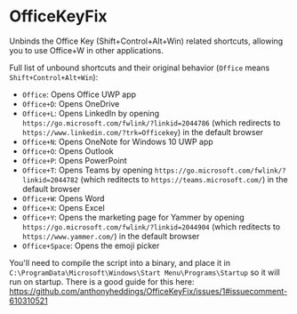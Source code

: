 # OfficeKeyFix

Unbinds the Office Key (Shift+Control+Alt+Win) related shortcuts, allowing you to use Office+W in other applications.

Full list of unbound shortcuts and their original behavior (`Office` means `Shift+Control+Alt+Win`):
- `Office`: Opens Office UWP app
- `Office+D`: Opens OneDrive
- `Office+L`: Opens LinkedIn by opening `https://go.microsoft.com/fwlink/?linkid=2044786` (which redirects to `https://www.linkedin.com/?trk=Officekey`) in the default browser
- `Office+N`: Opens OneNote for Windows 10 UWP app
- `Office+O`: Opens Outlook
- `Office+P`: Opens PowerPoint
- `Office+T`: Opens Teams by opening `https://go.microsoft.com/fwlink/?linkid=2044782` (which reditects to `https://teams.microsoft.com/`) in the default browser
- `Office+W`: Opens Word
- `Office+X`: Opens Excel
- `Office+Y`: Opens the marketing page for Yammer by opening `https://go.microsoft.com/fwlink/?linkid=2044904` (which reditects to `https://www.yammer.com/`) in the default browser
- `Office+Space`: Opens the emoji picker

You'll need to compile the script into a binary, and place it in `C:\ProgramData\Microsoft\Windows\Start Menu\Programs\Startup` so it will run on startup. There is a good guide for this here: https://github.com/anthonyheddings/OfficeKeyFix/issues/1#issuecomment-610310521
